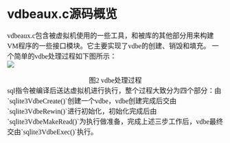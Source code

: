 # vdbeaux.c源码概览
<font face="微软雅黑" size="3px">

vdbeaux.c包含被虚拟机使用的一些工具，和被库的其他部分用来构建VM程序的一些接口模块。它主要实现了vdbe的创建、销毁和填充。
一个简单的vdbe处理过程如下图所示：  
<img src="/vdbeaux/VDBE.png">
<div align="center">图2 vdbe处理过程</div>
sql指令被编译后送达虚拟机进行执行，整个过程大致分为四个部分：由`sqlite3VdbeCreate()`创建一个vdbe，vdbe创建完成后交由`sqlite3VdbeRewin()`进行初始化，初始化完成后由`sqlite3VdbeMakeRead()`为执行做准备，完成上述三步工作后，vdbe最终交由`sqlite3VdbeExec()`执行。
